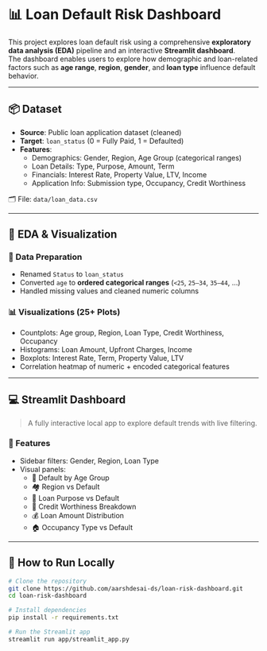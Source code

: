 # 📊 Loan Default Risk Dashboard

This project explores loan default risk using a comprehensive **exploratory data analysis (EDA)** pipeline and an interactive **Streamlit dashboard**.  
The dashboard enables users to explore how demographic and loan-related factors such as **age range**, **region**, **gender**, and **loan type** influence default behavior.

---

## 📦 Dataset

- **Source**: Public loan application dataset (cleaned)
- **Target**: `loan_status` (0 = Fully Paid, 1 = Defaulted)  
- **Features**:
  - Demographics: Gender, Region, Age Group (categorical ranges)
  - Loan Details: Type, Purpose, Amount, Term
  - Financials: Interest Rate, Property Value, LTV, Income
  - Application Info: Submission type, Occupancy, Credit Worthiness

🗂 File: `data/loan_data.csv`

---

## 🧠 EDA & Visualization

### 🧹 Data Preparation
- Renamed `Status` to `loan_status`
- Converted `age` to **ordered categorical ranges** (`<25`, `25–34`, `35–44`, …)
- Handled missing values and cleaned numeric columns

### 📊 Visualizations (25+ Plots)
- Countplots: Age group, Region, Loan Type, Credit Worthiness, Occupancy
- Histograms: Loan Amount, Upfront Charges, Income
- Boxplots: Interest Rate, Term, Property Value, LTV
- Correlation heatmap of numeric + encoded categorical features

---

## 💻 Streamlit Dashboard

> A fully interactive local app to explore default trends with live filtering.

### 🧾 Features
- Sidebar filters: Gender, Region, Loan Type
- Visual panels:
  - 🎯 Default by Age Group
  - 🏘️ Region vs Default
  - 🧾 Loan Purpose vs Default
  - 💼 Credit Worthiness Breakdown
  - 💰 Loan Amount Distribution
  - 🏠 Occupancy Type vs Default

---

## 🚀 How to Run Locally

```bash
# Clone the repository
git clone https://github.com/aarshdesai-ds/loan-risk-dashboard.git
cd loan-risk-dashboard

# Install dependencies
pip install -r requirements.txt

# Run the Streamlit app
streamlit run app/streamlit_app.py
